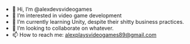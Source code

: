 - 👋 Hi, I’m @alexdevsvideogames
- 👀 I’m interested in video game development
- 🌱 I’m currently learning Unity, despite their shitty business practices.
- 💞️ I’m looking to collaborate on whatever.
- 📫 How to reach me: alexplaysvideogames89@gmail.com

<!---
alexdevsvideogames/alexdevsvideogames is a ✨ special ✨ repository because its `README.md` (this file) appears on your GitHub profile.
You can click the Preview link to take a look at your changes.
--->
